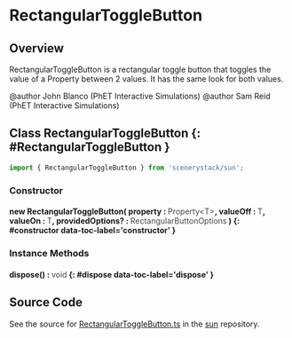 # RectangularToggleButton

## Overview

RectangularToggleButton is a rectangular toggle button that toggles the value of a Property between 2 values.
It has the same look for both values.

@author John Blanco (PhET Interactive Simulations)
@author Sam Reid (PhET Interactive Simulations)

## Class RectangularToggleButton {: #RectangularToggleButton }


```js
import { RectangularToggleButton } from 'scenerystack/sun';
```
### Constructor

#### new RectangularToggleButton( property : <span style="font-weight: 400; opacity: 80%;">Property&lt;T&gt;</span>, valueOff : <span style="font-weight: 400; opacity: 80%;">T</span>, valueOn : <span style="font-weight: 400; opacity: 80%;">T</span>, providedOptions? : <span style="font-weight: 400; opacity: 80%;">RectangularButtonOptions</span> ) {: #constructor data-toc-label='constructor' }

### Instance Methods

#### dispose() : <span style="font-weight: 400; opacity: 80%;">void</span> {: #dispose data-toc-label='dispose' }



## Source Code

See the source for [RectangularToggleButton.ts](https://github.com/phetsims/sun/blob/main/js/buttons/RectangularToggleButton.ts) in the [sun](https://github.com/phetsims/sun) repository.
